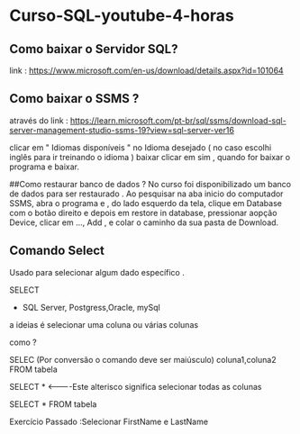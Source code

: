 # Curso-SQL-youtube-4-horas

## Como baixar o Servidor SQL? 

link : https://www.microsoft.com/en-us/download/details.aspx?id=101064
## Como baixar o SSMS ? 

através do link : https://learn.microsoft.com/pt-br/sql/ssms/download-sql-server-management-studio-ssms-19?view=sql-server-ver16

clicar em " Idiomas disponíveis " no Idioma desejado (  no caso escolhi inglês para ir treinando o idioma ) 
baixar
clicar em sim , quando for baixar  o programa e baixar. 

##Como restaurar banco de dados ? 
 No curso foi disponibilizado um banco de dados para ser restaurado . Ao pesquisar na aba inicio do computador SSMS, abra o programa e , do lado esquerdo da tela, clique em Database com o botão direito e depois em restore in database, pressionar aopção Device, clicar em ..., Add , e colar o caminho da sua pasta de Download.
 
 ## Comando Select 
 
 Usado para selecionar algum dado específico .
 
 SELECT 
 * SQL Server, Postgress,Oracle, mySql 

 a ideias é selecionar uma coluna ou várias colunas
 
 como ?

 SELEC
 (Por conversão o comando deve ser maiúsculo) coluna1,coluna2
 FROM tabela
 
 SELECT * <----Este alterisco significa selecionar todas as colunas

 SELECT *
 FROM tabela

 Exercício Passado :Selecionar FirstName e LastName
 
